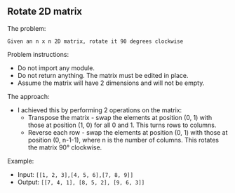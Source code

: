 ## Rotate 2D matrix

The problem:
```
Given an n x n 2D matrix, rotate it 90 degrees clockwise
```

Problem instructions:
- Do not import any module.
- Do not return anything. The matrix must be edited in place.
- Assume the matrix will have 2 dimensions and will not be empty.

The approach:
- I achieved this by performing 2 operations on the matrix:
    * Transpose the matrix - swap the elements at position (0, 1) with those at position (1, 0) for all 0 and 1. This turns rows to columns.
    * Reverse each row - swap the elements at position (0, 1) with those at position (0, n-1-1), where n is the number of columns. This rotates the matrix 90&deg; clockwise.

Example:
* Input: `[[1, 2, 3],[4, 5, 6],[7, 8, 9]]`
* Output: `[[7, 4, 1], [8, 5, 2], [9, 6, 3]]`
